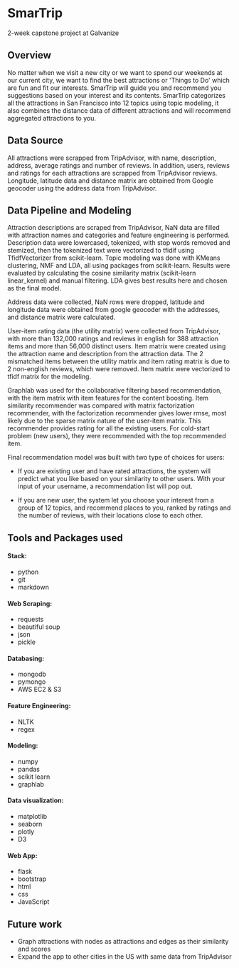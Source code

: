 # SmarTrip
2-week capstone project at Galvanize

## Overview
No matter when we visit a new city or we want to spend our weekends at our current city, we want to find the best attractions or 'Things to Do' which are fun and fit our interests. SmarTrip will guide you and recommend you suggestions based on your interest and its contents. SmarTrip categorizes all the attractions in San Francisco into 12 topics using topic modeling, it also combines the distance data of different attractions and will recommend aggregated attractions to you.

## Data Source
All attractions were scrapped from TripAdvisor, with name, description, address, average ratings and number of reviews. In addition, users, reviews and ratings for each attractions are scrapped from TripAdvisor reviews. Longitude, latitude data and distance matrix are obtained from Google geocoder using the address data from TripAdvisor.

## Data Pipeline and Modeling
Attraction descriptions are scraped from TripAdvisor, NaN data are filled with attraction names and categories and feature engineering is performed. Description data were lowercased, tokenized, with stop words removed and stemized, then the tokenized text were vectorized to tfidif using TfidfVectorizer from scikit-learn. Topic modeling was done with KMeans clustering, NMF and LDA, all using packages from scikit-learn. Results were evaluated by calculating the cosine similarity matrix (scikit-learn linear_kernel) and manual filtering. LDA gives best results here and chosen as the final model.

Address data were collected, NaN rows were dropped, latitude and longitude data were obtained from google geocoder with the addresses, and distance matrix were calculated.

User-item rating data (the utility matrix) were collected from TripAdvisor, with more than 132,000  ratings and reviews in english for 388 attraction items and more than 56,000 distinct users.  Item matrix were created using the attraction name and description from the attraction data. The 2 mismatched items between the utility matrix and item rating matrix is due to 2 non-english reviews, which were removed. Item matrix were vectorized to tfidf matrix for the modeling.

Graphlab was used for the collaborative filtering based recommendation, with the item matrix with item features for the content boosting. Item similarity recommender was compared with matrix factorization recommender, with the factorization recommender gives lower rmse, most likely due to the sparse matrix nature of the user-item matrix. This recommender provides rating for all the existing users. For cold-start problem (new users), they were recommended with the top recommended item.

Final recommendation model was built with two type of choices for users:
* If you are existing user and have rated attractions, the system will predict what you like based on your similarity to other users. With your input of your username, a recommendation list will pop out.

* If you are new user, the system let you choose your interest from a group of 12 topics, and recommend places to you, ranked by ratings and the number of reviews, with their locations close to each other.

## Tools and Packages used

#### Stack:

* python
* git
* markdown

#### Web Scraping:

* requests
* beautiful soup
* json
* pickle

#### Databasing:

* mongodb
* pymongo
* AWS EC2 & S3

#### Feature Engineering:

* NLTK
* regex

#### Modeling:

* numpy
* pandas
* scikit learn
* graphlab

#### Data visualization:

* matplotlib
* seaborn
* plotly
* D3

#### Web App:

* flask
* bootstrap
* html
* css
* JavaScript


## Future work
* Graph attractions with nodes as attractions and edges as their similarity and scores
* Expand the app to other cities in the US with same data from TripAdvisor
